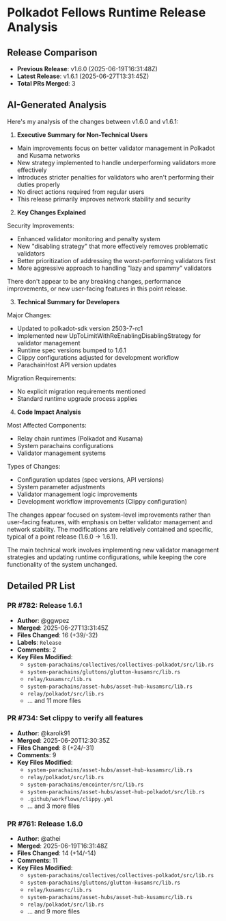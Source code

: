 # Polkadot Fellows Runtime Release Analysis

## Release Comparison
- **Previous Release**: v1.6.0 (2025-06-19T16:31:48Z)
- **Latest Release**: v1.6.1 (2025-06-27T13:31:45Z)
- **Total PRs Merged**: 3

## AI-Generated Analysis

Here's my analysis of the changes between v1.6.0 and v1.6.1:

1. **Executive Summary for Non-Technical Users**
- Main improvements focus on better validator management in Polkadot and Kusama networks
- New strategy implemented to handle underperforming validators more effectively
- Introduces stricter penalties for validators who aren't performing their duties properly
- No direct actions required from regular users
- This release primarily improves network stability and security

2. **Key Changes Explained**

Security Improvements:
- Enhanced validator monitoring and penalty system
- New "disabling strategy" that more effectively removes problematic validators
- Better prioritization of addressing the worst-performing validators first
- More aggressive approach to handling "lazy and spammy" validators

There don't appear to be any breaking changes, performance improvements, or new user-facing features in this point release.

3. **Technical Summary for Developers**

Major Changes:
- Updated to polkadot-sdk version 2503-7-rc1
- Implemented new UpToLimitWithReEnablingDisablingStrategy for validator management
- Runtime spec versions bumped to 1.6.1
- Clippy configurations adjusted for development workflow
- ParachainHost API version updates

Migration Requirements:
- No explicit migration requirements mentioned
- Standard runtime upgrade process applies

4. **Code Impact Analysis**

Most Affected Components:
- Relay chain runtimes (Polkadot and Kusama)
- System parachains configurations
- Validator management systems

Types of Changes:
- Configuration updates (spec versions, API versions)
- System parameter adjustments
- Validator management logic improvements
- Development workflow improvements (Clippy configuration)

The changes appear focused on system-level improvements rather than user-facing features, with emphasis on better validator management and network stability. The modifications are relatively contained and specific, typical of a point release (1.6.0 → 1.6.1).

The main technical work involves implementing new validator management strategies and updating runtime configurations, while keeping the core functionality of the system unchanged.

## Detailed PR List

### PR #782: Release 1.6.1
- **Author**: @ggwpez
- **Merged**: 2025-06-27T13:31:45Z
- **Files Changed**: 16 (+39/-32)
- **Labels**: `Release`
- **Comments**: 2
- **Key Files Modified**:
  - `system-parachains/collectives/collectives-polkadot/src/lib.rs`
  - `system-parachains/gluttons/glutton-kusamsrc/lib.rs`
  - `relay/kusamsrc/lib.rs`
  - `system-parachains/asset-hubs/asset-hub-kusamsrc/lib.rs`
  - `relay/polkadot/src/lib.rs`
  - ... and 11 more files

### PR #734: Set clippy to verify all features
- **Author**: @karolk91
- **Merged**: 2025-06-20T12:30:35Z
- **Files Changed**: 8 (+24/-31)
- **Comments**: 9
- **Key Files Modified**:
  - `system-parachains/asset-hubs/asset-hub-kusamsrc/lib.rs`
  - `relay/polkadot/src/lib.rs`
  - `system-parachains/encointer/src/lib.rs`
  - `system-parachains/asset-hubs/asset-hub-polkadot/src/lib.rs`
  - `.github/workflows/clippy.yml`
  - ... and 3 more files

### PR #761: Release 1.6.0
- **Author**: @athei
- **Merged**: 2025-06-19T16:31:48Z
- **Files Changed**: 14 (+14/-14)
- **Comments**: 11
- **Key Files Modified**:
  - `system-parachains/collectives/collectives-polkadot/src/lib.rs`
  - `system-parachains/gluttons/glutton-kusamsrc/lib.rs`
  - `relay/kusamsrc/lib.rs`
  - `system-parachains/asset-hubs/asset-hub-kusamsrc/lib.rs`
  - `relay/polkadot/src/lib.rs`
  - ... and 9 more files

